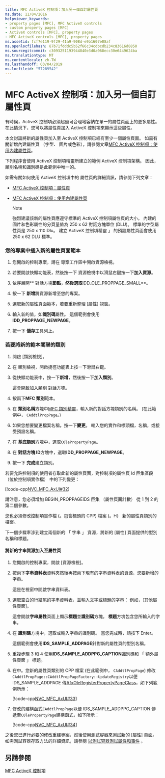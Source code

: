 ```yaml
---
title: MFC ActiveX 控制項：加入另一個自訂屬性頁
ms.date: 11/04/2016
helpviewer_keywords:
- property pages [MFC], MFC ActiveX controls
- custom property pages [MFC]
- ActiveX controls [MFC], property pages
- MFC ActiveX controls [MFC], property pages
ms.assetid: fcf7e119-9f29-41a9-908d-e9b1607e08af
ms.openlocfilehash: 87b71fdddc5b52f66c34cdbcdb234c83616d0850
ms.sourcegitcommit: c3093251193944840e3d0a068ecc30e6449624ba
ms.translationtype: MT
ms.contentlocale: zh-TW
ms.lasthandoff: 03/04/2019
ms.locfileid: "57289542"
---
```

# <a name="mfc-activex-controls-adding-another-custom-property-page"></a>MFC ActiveX 控制項：加入另一個自訂屬性頁

有時候，ActiveX 控制項必須超過可合理地容納在單一的屬性頁面上的更多屬性。 在此情況下，您可以將屬性頁加入 ActiveX 控制項來顯示這些屬性。

本文討論將新的屬性頁加入至 ActiveX 控制項已經有至少一個屬性頁面。 如需有關新增內建屬性頁 （字型、 圖片或色彩），請參閱文章[MFC ActiveX 控制項：使用內建屬性頁](../mfc/mfc-activex-controls-using-stock-property-pages.md)。

下列程序會使用 ActiveX 控制項精靈所建立的範例 ActiveX 控制項架構。 因此，類別名稱和識別碼是此範例中唯一的。

如需有關如何使用 ActiveX 控制項中的 屬性頁的詳細資訊，請參閱下列文章：

- [MFC ActiveX 控制項：屬性頁](../mfc/mfc-activex-controls-property-pages.md)

- [MFC ActiveX 控制項：使用內建屬性頁](../mfc/mfc-activex-controls-using-stock-property-pages.md)

    > [!NOTE]
    >  強烈建議該新的屬性頁應遵守標準的 ActiveX 控制項屬性頁的大小。 內建的圖片和色彩屬性的分頁量值為 250 x 62 對話方塊單位 (DLU)。 標準的字型屬性頁是 250 x 110 Dlu。 建立 ActiveX 控制項精靈 」 的預設屬性頁面會使用 250 x 62 DLU 標準。

### <a name="to-insert-a-new-property-page-template-into-your-project"></a>您的專案中插入新的屬性頁面範本

1. 您開啟的控制專案，請在 專案工作區中開啟資源檢視。

1. 若要開啟快顯功能表，然後按一下 資源檢視中以滑鼠右鍵按一下**加入資源**。

1. 依序展開** 對話方塊**節點，然後選取**IDD_OLE_PROPPAGE_SMALL**。

1. 按一下 **新增**將資源新增至您的專案。

1. 選取新的屬性頁面範本，若要重新整理 [屬性] 視窗。

1. 輸入新的值，如**識別碼**屬性。 這個範例會使用**IDD_PROPPAGE_NEWPAGE**。

1. 按一下 **儲存**工具列上。

### <a name="to-associate-the-new-template-with-a-class"></a>若要將新的範本關聯的類別

1. 開啟 [類別檢視]。

1. 在 類別檢視，開啟捷徑功能表上按一下滑鼠右鍵。

1. 從快顯功能表中，按一下**新增**，然後按一下**加入類別**。

   這會開啟[加入類別](../ide/add-class-dialog-box.md) 對話方塊。

1. 按兩下**MFC 類別**範本。

1. 在 **類別名稱**方塊中[MFC 類別精靈](../mfc/reference/mfc-add-class-wizard.md)，輸入新的對話方塊類別的名稱。 (在此範例中， `CAddtlPropPage`。)

1. 如果您想要變更檔案名稱，按一下**變更**。 輸入您的實作和標頭檔，名稱，或接受預設名稱。

1. 在 **基底類別**方塊中，選取`COlePropertyPage`。

1. 在 **對話方塊 ID**方塊中，選取**IDD_PROPPAGE_NEWPAGE**。

9. 按一下 **完成**建立類別。

若要允許控制項的使用者存取此新的屬性頁面，對控制項的屬性頁 Id 巨集區段 （位於控制項實作檔） 中的下列變更：

[!code-cpp[NVC_MFC_AxUI#32](../mfc/codesnippet/cpp/mfc-activex-controls-adding-another-custom-property-page_1.cpp)]

請注意，您必須增加 BEGIN_PROPPAGEIDS 巨集 （屬性頁面計數） 從 1 到 2 的第二個參數。

您也必須修改控制項實作檔 (。包含標頭的 CPP) 檔案 (。H） 新的屬性頁類別的檔案。

下一個步驟牽涉到建立兩個新的 「 字串 」 資源，將新的 [屬性] 頁面提供的型別名稱和標題。

#### <a name="to-add-new-string-resources-to-a-property-page"></a>將新的字串資源加入至屬性頁

1. 您開啟的控制專案，開啟 [資源檢視]。

1. 按兩下**字串資料表**資料夾然後再按兩下現有的字串資料表的資源，您要新增的字串。

   這是在視窗中開啟字串資料表。

1. 選取空白的行結尾的字串資料表，並輸入文字或標題的字串： 例如，[其他屬性頁面]。

   這會開啟**字串屬性**頁面上顯示**標題**並**識別碼**方塊。 **標題**方塊包含您所輸入的字串。

1. 在 **識別碼**方塊中，選取或輸入字串的識別碼。 當您完成時，請按下 Enter。

   這個範例會使用**IDS_SAMPLE_ADDPAGE**針對新的屬性頁的型別名稱。

1. 重複步驟 3 和 4 使用**IDS_SAMPLE_ADDPPG_CAPTION**識別碼和 「 額外屬性頁面 」 標題。

1. 在中。您新的屬性頁類別的 CPP 檔案 (在此範例中， `CAddtlPropPage`) 修改`CAddtlPropPage::CAddtlPropPageFactory::UpdateRegistry`以便 IDS_SAMPLE_ADDPAGE 傳[AfxOleRegisterPropertyPageClass](../mfc/reference/registering-ole-controls.md#afxoleregisterpropertypageclass)，如下列範例所示：

   [!code-cpp[NVC_MFC_AxUI#33](../mfc/codesnippet/cpp/mfc-activex-controls-adding-another-custom-property-page_2.cpp)]

1. 修改的建構函式`CAddtlPropPage`以便 IDS_SAMPLE_ADDPPG_CAPTION 傳遞至`COlePropertyPage`建構函式，如下所示：

   [!code-cpp[NVC_MFC_AxUI#34](../mfc/codesnippet/cpp/mfc-activex-controls-adding-another-custom-property-page_3.cpp)]

之後您已進行必要的修改重建專案，然後使用測試容器來測試新的 [屬性] 頁面。 如需測試容器存取方法的詳細資訊，請參閱 [以測試容器測試屬性和事件](../mfc/testing-properties-and-events-with-test-container.md) 。

## <a name="see-also"></a>另請參閱

[MFC ActiveX 控制項](../mfc/mfc-activex-controls.md)
